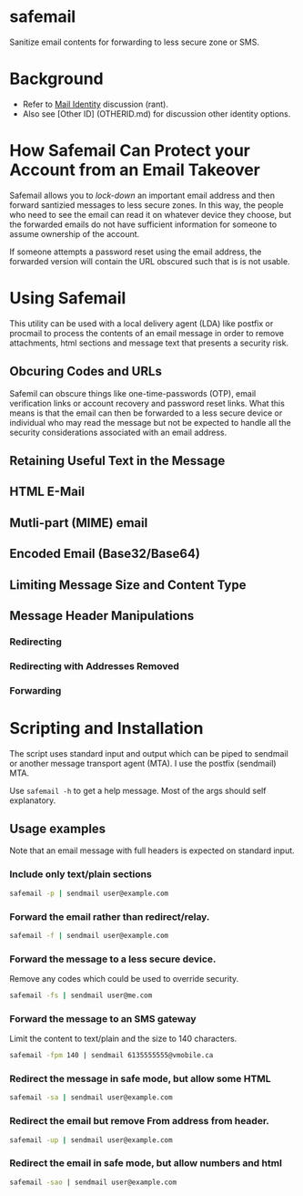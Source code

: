 # safemail
Sanitize email contents for forwarding to less secure zone or SMS.
# Background
  - Refer to [Mail Identity](MAILIDENT.md) discussion (rant).
  - Also see [Other ID] (OTHERID.md) for discussion other identity options.

# How Safemail Can Protect your Account from an Email Takeover
Safemail allows you to *lock-down* an important email address and then forward santizied messages to less secure zones. In this way, the people who need to see the email can read it on whatever device they choose, but the forwarded emails do not have sufficient information for someone to assume ownership of the account.

If someone attempts a password reset using the email address, the forwarded version will contain the URL obscured such that is is not usable.
# Using Safemail
This utility can be used with a local delivery agent (LDA) like postfix or procmail to process the contents of an email message in order to remove attachments, html sections and message text that presents a security risk.
## Obcuring Codes and URLs
Safemil can obscure things like one-time-passwords (OTP), email verification links or account recovery and password reset links. What this means is that the email can then be forwarded to a less secure device or individual who may read the message but not be expected to handle all the security considerations associated with an email address.
## Retaining Useful Text in the Message
## HTML E-Mail
## Mutli-part (MIME) email
## Encoded Email (Base32/Base64)
## Limiting Message Size and Content Type
## Message Header Manipulations
### Redirecting
### Redirecting with Addresses Removed
### Forwarding

# Scripting and Installation

The script uses standard input and output which can be piped to sendmail or another message transport agent (MTA). I use the postfix (sendmail) MTA.

Use ```safemail -h``` to get a help message. Most of the args should self explanatory.

## Usage examples
Note that an email message with full headers is expected on standard input.

### Include only text/plain sections
```sh
safemail -p | sendmail user@example.com
```
### Forward the email rather than redirect/relay.
```sh
safemail -f | sendmail user@example.com
```
### Forward the message to a less secure device.
Remove any codes which could be used to override security.
```sh
safemail -fs | sendmail user@me.com
```
### Forward the message to an SMS gateway
Limit the content to text/plain and the size to 140 characters.
```sh
safemail -fpm 140 | sendmail 6135555555@vmobile.ca
```
### Redirect the message in safe mode, but allow some HTML
```sh
safemail -sa | sendmail user@example.com
```
### Redirect the email but remove From address from header.
```sh
safemail -up | sendmail user@example.com
```
### Redirect the email in safe mode, but allow numbers and html
```sh
safemail -sao | sendmail user@example.com
```
